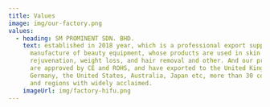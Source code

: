 ```yaml
---
title: Values
image: img/our-factory.png
values:
  - heading: SM PROMINENT SDN. BHD.
    text: established in 2018 year, which is a professional export supplier and
      manufacture of beauty equipment, whose products are used in skin
      rejuvenation, weight loss, and hair removal and other. And our products
      are approved by CE and ROHS, and have exported to the United Kingdom,
      Germany, the United States, Australia, Japan etc, more than 30 countries
      and regions with widely acclaimed.
    imageUrl: img/factory-hifu.png
---
```

